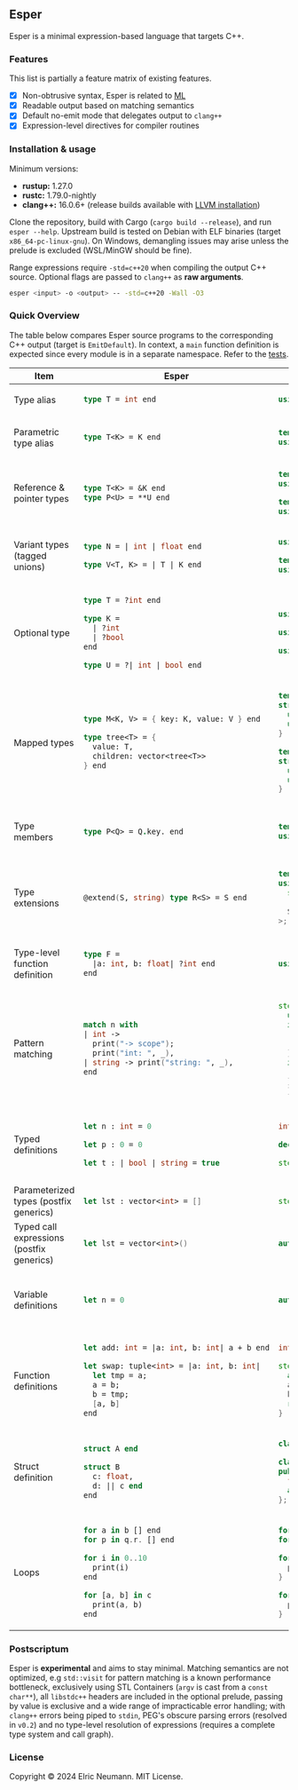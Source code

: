 ## Esper

Esper is a minimal expression-based language that targets C++.

### Features

This list is partially a feature matrix of existing features.

- [x] Non-obtrusive syntax, Esper is related to [ML](<https://en.wikipedia.org/wiki/ML_(programming_language)>)
- [x] Readable output based on matching semantics
- [x] Default no-emit mode that delegates output to `clang++`
- [x] Expression-level directives for compiler routines

### Installation & usage

Minimum versions:

- **rustup:** 1.27.0
- **rustc:** 1.79.0-nightly
- **clang++:** 16.0.6+ (release builds available with [LLVM installation](https://releases.llvm.org/download.html))

Clone the repository, build with Cargo (`cargo build --release`), and run `esper --help`. Upstream build is tested on Debian with ELF binaries (target `x86_64-pc-linux-gnu`). On Windows, demangling issues may arise unless the prelude is excluded (WSL/MinGW should be fine).

Range expressions require `-std=c++20` when compiling the output C++ source. Optional flags are passed to `clang++` as **raw arguments**.

```sh
esper <input> -o <output> -- -std=c++20 -Wall -O3
```

### Quick Overview

The table below compares Esper source programs to the corresponding C++ output (target is `EmitDefault`). In context, a `main` function definition is expected since every module is in a separate namespace. Refer to the [tests](https://github.com/elricmann/esper/tree/main/tests).

<table><thead>
<tr>
<th>Item</th>
<th>Esper</th>
<th>C++</th>
<th>Description</th>
</tr></thead>
<tbody>

<!-- Type alias -->
<tr>
<td>Type alias</td>
<td>

```fs
type T = int end
```

</td>
<td>

```cpp
using T = int;
```

</td>
<td>

_-_

</td>
</tr>

<!-- Parametric type alias -->
<tr>
<td>Parametric type alias</td>
<td>

```fs
type T<K> = K end
```

</td>
<td>

```cpp
template<typename K>
using T = K;
```

</td>
<td>

_Type parameters are required when instantiating._

</td>
</tr>

<!-- Reference & pointer types -->
<tr>
<td>Reference & pointer types</td>
<td>

```fs
type T<K> = &K end
type P<U> = **U end
```

</td>
<td>

```cpp
template<typename K>
using T = &K;

template<typename U>
using P = **U;
```

</td>
<td>

_Type parameters are required when instantiating._

</td>
</tr>

<!-- Variant types (tagged unions) -->
<tr>
<td>Variant types (tagged unions)</td>
<td>

```fs
type N = | int | float end

type V<T, K> = | T | K end
```

</td>
<td>

```cpp
using N = std::variant<int, float>;

template<typename T, typename K>
using V = std::variant<T, K>;
```

</td>
<td>

_-_

</td>
</tr>

<!-- Optional type -->
<tr>
<td>Optional type</td>
<td>

```fs
type T = ?int end

type K =
  | ?int
  | ?bool
end

type U = ?| int | bool end
```

</td>
<td>

```cpp
using T = std::optional<int>;

using K = std::variant<std::optional<int>, std::optional<bool>>;

using U = std::optional<std::variant<int, bool>>;
```

</td>
<td>

_Alias of `std::optional`. Wraps type expressions to the right. Variant of optionals is not an optional of variant of types._

</td>
</tr>

<!-- Mapped types -->
<tr>
<td>Mapped types</td>
<td>

```fs
type M<K, V> = { key: K, value: V } end

type tree<T> = {
  value: T,
  children: vector<tree<T>>
} end
```

</td>
<td>

```cpp
template<typename K, typename V>
struct M {
  using key   = K;
  using value = V;
}

template<typename T>
struct tree {
  using value      = T;
  using children   = std::vector<tree<T>>;
}
```

</td>
<td>

_Represents structural definitions that can be passed as signatures in polymorphic functions._

</td>
</tr>

<!-- Type members -->
<tr>
<td>Type members</td>
<td>

```fs
type P<Q> = Q.key. end
```

</td>
<td>

```cpp
template<typename Q>
using P = Q::key;
```

</td>
<td>

_Overloads the `::` syntax when accessing members of type expressions._

</td>
</tr>

<!-- Type extensions -->
<tr>
<td>Type extensions</td>
<td>

```fs
@extend(S, string) type R<S> = S end
```

</td>
<td>

```cpp
template<typename S>
using R = std::enable_if_t<
  std::is_same<
    S, std::string>::value
  S
>;
```

</td>
<td>

_`@extend` modifier required to apply parametric extended types. Ensures fst extends snd or incurs an error without static assertion._

</td>
</tr>

<!-- Type-level function definition -->
<tr>
<td>Type-level function definition</td>
<td>

```fs
type F =
  |a: int, b: float| ?int end
end
```

</td>
<td>

```cpp
using F = std::function<std::optional<int>(int, int)>;
```

</td>
<td>

_Return types are parsed as `type_expr` rule, values are treated as types regardless._

</td>
</tr>

<!-- Pattern matching -->
<tr>
<td>Pattern matching</td>
<td>

```fs
match n with
| int ->
  print("-> scope");
  print("int: ", _),
| string -> print("string: ", _),
end
```

</td>
<td>

```cpp
std::visit([](auto&& _) {
  using T = std::decay_t<decltype(_)>;
  if constexpr (std::is_same_v<T, int>) {
    print("-> scope");
    print("int: ", _);
  }
  if constexpr (std::is_same_v<T, string>) {
    print("string: ", _);
  }
  }, n);
```

</td>
<td>

<i>

Non-exhaustive matching, inner values captured as the `_`symbol. Requires`std::visit`and decaying inner value to base value types. Ideally,`get_if`and`holds_alternative` are performant but not as rigorous.

</i>

</td>
</tr>

<!-- typed variable definitions -->
<tr>
<td>Typed definitions</td>
<td>

```fs
let n : int = 0

let p : 0 = 0

let t : | bool | string = true
```

</td>
<td>

```cpp
int n = 0;

decltype(0) p = 0;

std::variant<bool, std::string> t = true;
```

</td>
<td>

_`Expr::TypedSymbol` represents type identifiers. Tagged unions are variant entries. Literal types are `decltype(T)` which is a non-constraint on the rvalue._

</td>
</tr>

<!-- Parameterized type -->
<tr>
<td>Parameterized types (postfix generics)</td>
<td>

```fs
let lst : vector<int> = []
```

</td>
<td>

```cpp
std::vector<int> lst = {};
```

</td>
<td>

_-_

</td>
</tr>

<!-- typed call expressions -->
<tr>
<td>Typed call expressions (postfix generics)</td>
<td>

```fs
let lst = vector<int>()
```

</td>
<td>

```cpp
auto lst = std::vector<int>();
```

</td>
<td>

_-_

</td>
</tr>

<!-- variable definitions -->
<tr>
<td>Variable definitions</td>
<td>

```fs
let n = 0
```

</td>
<td>

```cpp
auto n = 0;
```

</td>
<td>

_Initialization of a value is expected. Default type is `auto`. Multiple definitions as `Expr::Let` is not allowed._

</td>
</tr>

<!-- function definitions -->
<tr>
<td>Function definitions</td>
<td>

```fs
let add: int = |a: int, b: int| a + b end

let swap: tuple<int> = |a: int, b: int|
  let tmp = a;
  a = b;
  b = tmp;
  [a, b]
end
```

</td>
<td>

```cpp
int add(int a, int b) { return (a + b); }

std::tuple<int> swap(a: int, b: int) {
  auto tmp = a;
  a = b;
  b = tmp;
  return {a, b};
}
```

</td>
<td>

_Required return type is the lvalue. Non-inferred parameter types. Last expression is returned. Multiline expressions are delimited with `;`._

</td>
</tr>

<!-- Struct definition -->
<tr>
<td>Struct definition</td>
<td>

```fs
struct A end

struct B
  c: float,
  d: || c end
end
```

</td>
<td>

```cpp
class A {};

class B {
public:
  float c;
  auto d() { return c; }
};
```

</td>
<td>

_All symbols are public without `@pub`. Structs are classes. Methods are fields with function rvalues._

</td>
</tr>

<!-- Loops -->
<tr>
<td>Loops</td>
<td>

```rust
for a in b [] end
for p in q.r. [] end

for i in 0..10
  print(i)
end

for [a, b] in c
  print(a, b)
end
```

</td>
<td>

```cpp
for (auto a : b) {}
for (auto p : q.r) {}

for (auto i : views::iota(0,10)) {
  print(i);
}

for (auto [a, b] : c) {
  print(a, b);
}
```

</td>
<td>

_-_

</td>
</tr>

</tbody>
</table>

### Postscriptum

Esper is **experimental** and aims to stay minimal. Matching semantics are not optimized, e.g `std::visit` for pattern matching is a known performance bottleneck, exclusively using STL Containers (`argv` is cast from a `const char**`), all `libstdc++` headers are included in the optional prelude, passing by value is exclusive and a wide range of impracticable error handling; with `clang++` errors being piped to `stdin`, PEG's obscure parsing errors (resolved in `v0.2`) and no type-level resolution of expressions (requires a complete type system and call graph).

### License

Copyright © 2024 Elric Neumann. MIT License.
